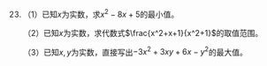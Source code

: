 23.  （1）已知$x$为实数，求$x^2-8x+5$的最小值。

     （2）已知$x$为实数，求代数式$\frac{x^2+x+1}{x^2+1}$的取值范围。

     （3）已知$x,y$为实数，直接写出$-3x^2+3xy+6x-y^2$的最大值。

